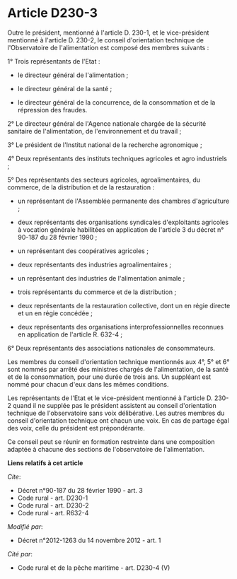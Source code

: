 # Article D230-3

Outre le président, mentionné à l'article D. 230-1, et le vice-président mentionné à l'article D. 230-2, le conseil
d'orientation technique de l'Observatoire de l'alimentation est composé des membres suivants : 

1° Trois représentants de l'Etat :

- le directeur général de l'alimentation ;

- le directeur général de la santé ;

- le directeur général de la concurrence, de la consommation et de la répression des fraudes. 

2° Le directeur général de l'Agence nationale chargée de la sécurité sanitaire de l'alimentation, de l'environnement et du
travail ; 

3° Le président de l'Institut national de la recherche agronomique ; 

4° Deux représentants des instituts techniques agricoles et agro industriels ; 

5° Des représentants des secteurs agricoles, agroalimentaires, du commerce, de la distribution et de la restauration :

- un représentant de l'Assemblée permanente des chambres d'agriculture ;

- deux représentants des organisations syndicales d'exploitants agricoles à vocation générale habilitées en application de
l'article 3 du décret n° 90-187 du 28 février 1990 ;

- un représentant des coopératives agricoles ;

- deux représentants des industries agroalimentaires ;

- un représentant des industries de l'alimentation animale ;

- trois représentants du commerce et de la distribution ;

- deux représentants de la restauration collective, dont un en régie directe et un en régie concédée ;

- deux représentants des organisations interprofessionnelles reconnues en application de l'article R. 632-4 ; 

6° Deux représentants des associations nationales de consommateurs. 

Les membres du conseil d'orientation technique mentionnés aux 4°, 5° et 6° sont nommés par arrêté des ministres chargés de
l'alimentation, de la santé et de la consommation, pour une durée de trois ans. Un suppléant est nommé pour chacun d'eux dans
les mêmes conditions. 

Les représentants de l'Etat et le vice-président mentionné à l'article D. 230-2 quand il ne supplée pas le président
assistent au conseil d'orientation technique de l'observatoire sans voix délibérative. Les autres membres du conseil
d'orientation technique ont chacun une voix. En cas de partage égal des voix, celle du président est prépondérante. 

Ce conseil peut se réunir en formation restreinte dans une composition adaptée à chacune des sections de l'observatoire de
l'alimentation.

**Liens relatifs à cet article**

_Cite_:

  - Décret n°90-187 du 28 février 1990 - art. 3
  - Code rural - art. D230-1
  - Code rural - art. D230-2
  - Code rural - art. R632-4

_Modifié par_:

  - Décret n°2012-1263 du 14 novembre 2012 - art. 1

_Cité par_:

  - Code rural et de la pêche maritime - art. D230-4 (V)
